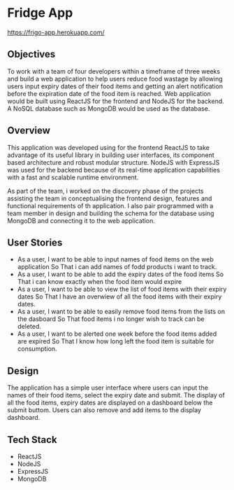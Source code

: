 # Fridge App

https://frigo-app.herokuapp.com/

## Objectives

To work with a team of four developers within a timeframe of three weeks and build a web application to help users reduce food wastage by allowing users input expiry dates of their food items and getting an alert notification before the expiration date of the food item is reached. Web application would be built using ReactJS for the frontend and NodeJS for the backend. A NoSQL database such as MongoDB would be used as the database.

## Overview

This application was developed using for the frontend ReactJS to take advantage of its useful library in building user interfaces, its component based architecture and robust modular structure. NodeJS with ExpressJS was used for the backend because of its real-time application capabilities with a fast and scalable runtime environment.

As part of the team, i worked on the discovery phase of the projects assisting the team in conceptualising the frontend design, features and functional requirements of th application. I also pair programmed with a team member in design and building the schema for the database using MongoDB and connecting it to the web application.

## User Stories

- As a user, I want to be able to input names of food items on the web application So That i can add names of fodd products i want to track.
- As a user, I want to be able to add the expiry dates of the food items So That i can know exactly when the food item would expire
- As a user, I want to be able to view the list of food items with their expiry dates So That I have an overwiew of all the food items with their expiry dates.
- As a user, I want to be able to easily remove food items from the lists on the dasboard So That food items i no longer wish to track can be deleted.
- As a user, I want to be alerted one week before the food items added are expired So That I know how long left the food item is suitable for consumption.

## Design

The application has a simple user interface where users can input the names of their food items, select the expiry date and submit. The display of all the food items, expiry dates are displayed on a dashboard below the submit buttom. Users can also remove and add items to the display dashboard.

## Tech Stack

- ReactJS
- NodeJS
- ExpressJS
- MongoDB

